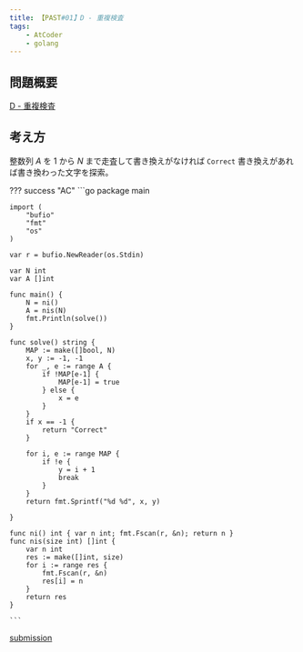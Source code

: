 ```yaml
---
title: 【PAST#01】D - 重複検査
tags: 
    - AtCoder
    - golang
---
```


## 問題概要

[D - 重複検査](https://atcoder.jp/contests/past201912-open/tasks/past201912_d)

## 考え方

整数列 $A$ を $1$ から $N$ まで走査して書き換えがなければ `Correct` 書き換えがあれば書き換わった文字を探索。

??? success "AC"
	```go 
    package main

    import (
        "bufio"
        "fmt"
        "os"
    )

    var r = bufio.NewReader(os.Stdin)

    var N int
    var A []int

    func main() {
        N = ni()
        A = nis(N)
        fmt.Println(solve())
    }

    func solve() string {
        MAP := make([]bool, N)
        x, y := -1, -1
        for _, e := range A {
            if !MAP[e-1] {
                MAP[e-1] = true
            } else {
                x = e
            }
        }
        if x == -1 {
            return "Correct"
        }

        for i, e := range MAP {
            if !e {
                y = i + 1
                break
            }
        }
        return fmt.Sprintf("%d %d", x, y)

    }

    func ni() int { var n int; fmt.Fscan(r, &n); return n }
    func nis(size int) []int {
        var n int
        res := make([]int, size)
        for i := range res {
            fmt.Fscan(r, &n)
            res[i] = n
        }
        return res
    }

    ```

[submission](https://atcoder.jp/contests/past201912-open/submissions/18780491)